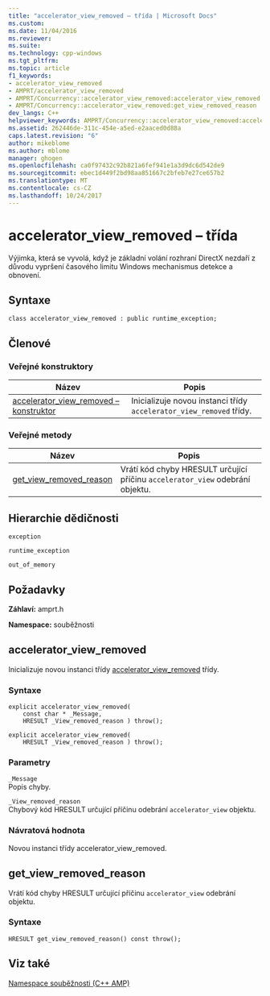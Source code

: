 ```yaml
---
title: "accelerator_view_removed – třída | Microsoft Docs"
ms.custom: 
ms.date: 11/04/2016
ms.reviewer: 
ms.suite: 
ms.technology: cpp-windows
ms.tgt_pltfrm: 
ms.topic: article
f1_keywords:
- accelerator_view_removed
- AMPRT/accelerator_view_removed
- AMPRT/Concurrency::accelerator_view_removed:accelerator_view_removed
- AMPRT/Concurrency::accelerator_view_removed:get_view_removed_reason
dev_langs: C++
helpviewer_keywords: AMPRT/Concurrency::accelerator_view_removed:accelerator_view_removed Class
ms.assetid: 262446de-311c-454e-a5ed-e2aaced0d88a
caps.latest.revision: "6"
author: mikeblome
ms.author: mblome
manager: ghogen
ms.openlocfilehash: ca0f97432c92b821a6fef941e1a3d9dc6d542de9
ms.sourcegitcommit: ebec1d449f2bd98aa851667c2bfeb7e27ce657b2
ms.translationtype: MT
ms.contentlocale: cs-CZ
ms.lasthandoff: 10/24/2017
---
```

# <a name="acceleratorviewremoved-class"></a>accelerator_view_removed – třída
Výjimka, která se vyvolá, když je základní volání rozhraní DirectX nezdaří z důvodu vypršení časového limitu Windows mechanismus detekce a obnovení.  
  
## <a name="syntax"></a>Syntaxe  
  
```  
class accelerator_view_removed : public runtime_exception;  
```  
  
## <a name="members"></a>Členové  
  
### <a name="public-constructors"></a>Veřejné konstruktory  
  
|Název|Popis|  
|----------|-----------------|  
|[accelerator_view_removed – konstruktor](#ctor)|Inicializuje novou instanci třídy `accelerator_view_removed` třídy.|  

### <a name="public-methods"></a>Veřejné metody  
  
|Název|Popis|  
|----------|-----------------|  
|[get_view_removed_reason](#get_view_removed_reason)|Vrátí kód chyby HRESULT určující příčinu `accelerator_view` odebrání objektu.|  
  
## <a name="inheritance-hierarchy"></a>Hierarchie dědičnosti  
 `exception`  
  
 `runtime_exception`  
  
 `out_of_memory`  
  
## <a name="requirements"></a>Požadavky  
 **Záhlaví:** amprt.h  
  
 **Namespace:** souběžnosti  

## <a name="ctor"></a>accelerator_view_removed 

Inicializuje novou instanci třídy [accelerator_view_removed](accelerator-view-removed-class.md) třídy.  
  
### <a name="syntax"></a>Syntaxe  
  
```  
explicit accelerator_view_removed(  
    const char * _Message,  
    HRESULT _View_removed_reason ) throw();  
  
explicit accelerator_view_removed(  
    HRESULT _View_removed_reason ) throw();  
```  
  
### <a name="parameters"></a>Parametry  
 `_Message`  
 Popis chyby.  
  
 `_View_removed_reason`  
 Chybový kód HRESULT určující příčinu odebrání `accelerator_view` objektu.  
  
### <a name="return-value"></a>Návratová hodnota  
 Novou instanci třídy accelerator_view_removed.  
  
## <a name="get_view_removed_reason_method"></a>get_view_removed_reason 

Vrátí kód chyby HRESULT určující příčinu `accelerator_view` odebrání objektu.  
  
### <a name="syntax"></a>Syntaxe  
  
```  
HRESULT get_view_removed_reason() const throw();  
```  
  
 
## <a name="see-also"></a>Viz také  
 [Namespace souběžnosti (C++ AMP)](concurrency-namespace-cpp-amp.md)
